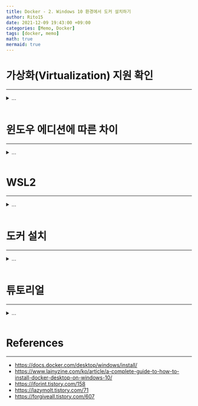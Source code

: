 ```yaml
---
title: Docker - 2. Windows 10 환경에서 도커 설치하기
author: Rito15
date: 2021-12-09 19:43:00 +09:00
categories: [Memo, Docker]
tags: [docker, memo]
math: true
mermaid: true
---
```


# 가상화(Virtualization) 지원 확인
---

<details>
<summary markdown="span">
...
</summary>

작업 관리자 - 성능 탭에서 `가상화 : 사용`이라고 표시되어 있어야 도커를 사용할 수 있다.

![image](https://user-images.githubusercontent.com/42164422/144571065-ce83d90f-e9ab-4f4b-a601-389fec462d23.png)

위와 같이 표시되지 않을 경우, BIOS 설정에서 가상화 옵션을 확인하여 켜주어야 한다.

</details>

<br>


# 윈도우 에디션에 따른 차이
---

<details>
<summary markdown="span">
...
</summary>

Windows Home을 사용할 경우, WSL2를 설치하여 도커 엔진을 구동할 수 있다.

Windows Pro를 사용할 경우, WSL2 또는 Hyper-V 기반으로 도커 엔진을 구동할 수 있다.

Hyper-V를 사용할 수 있더라도 WSL2가 권장된다고 하니, WSL2를 설치하는 것을 추천한다.

</details>

<br>


# WSL2
---

<details>
<summary markdown="span">
...
</summary>

## **Links**
- <https://docs.microsoft.com/ko-kr/windows/wsl/about>
- <https://docs.microsoft.com/ko-kr/windows/wsl/compare-versions>
- <https://docs.microsoft.com/ko-kr/windows/wsl/install>
- <https://docs.microsoft.com/ko-kr/windows/wsl/install-manual>
- <https://www.yalco.kr/_01_install_wsl/>

<br>


## **WSL이란?**

WSL은 Windows Subsystem for Linux의 약자다.

윈도우에서 가상의 리눅스 환경을 구축하여 윈도우 위에서 리눅스를 실행할 수 있게 해준다.

WSL2는 WSL의 두 번째 버전이며, WSL1과 기능 상 차이가 존재한다.

WSL2를 사용해야 도커 엔진을 구동할 수 있다.

<br>


## **윈도우 빌드 버전 확인**

`Windows + R` - `winver`를 실행하여 현재 빌드 버전을 확인할 수 있다.

x64 시스템은 `버전 1903` 이상, `빌드 18362` 이상,

ARM64 시스템은 `버전 2004` 이상, `빌드 19041` 이상이어야 WSL2를 사용할 수 있다.

<br>


## **WSL 설치**

`Windows + X` 키를 눌러 `Windows Power Shell`을 관리자 권한으로 실행한다.

그리고 파워셀에서 다음 명령어를 실행한다.

{% include codeHeader.html %}
```
wsl --install
```

<br>


## **WSL 설정**

이미 설정되어 있는지 확인하려면,

`Windows + R` - `OptionalFeatures`를 실행하여

- Linux용 Windows 하위 시스템
- 가상 머신 플랫폼

이 두 가지가 체크되어 있는지 확인하면 된다.

안되어 있다면, 체크한다.

<br>

번거로운 작업 없이 Power Shell을 통해 간단히 설정하려면, 다음 두 명령어를 입력한다.

{% include codeHeader.html %}
```
dism.exe /online /enable-feature /featurename:Microsoft-Windows-Subsystem-Linux /all /norestart
```

{% include codeHeader.html %}
```
dism.exe /online /enable-feature /featurename:VirtualMachinePlatform /all /norestart
```

그리고 컴퓨터를 재부팅한다.

<br>


## **WSL2 버전 설정**

파워셀에서 다음 명령어를 실행한다.

{% include codeHeader.html %}
```
wsl --set-default-version 2
```

위 명령어를 실행했을 때 `잘못된 명령줄 옵션입니다`라고 나오는 경우,

윈도우 빌드 버전이 요구치보다 낮을 가능성이 있다.

따라서 윈도우 업데이트를 진행해야 한다.

</details>

<br>


# 도커 설치
---
<details>
<summary markdown="span">
...
</summary>


- <https://www.docker.com/get-started>

위 링크에서 `Download for Windows`를 클릭하여 설치한다.

<br>

설치 파일을 실행하면

![image](https://user-images.githubusercontent.com/42164422/144572553-00a65ef7-12ed-47f2-85b2-ef0cf6b2f139.png)

WSL2가 설치되지 않은 환경의 Windows Pro 에디션의 경우, 위와 같은 모습을 볼 수 있다.

![image](https://user-images.githubusercontent.com/42164422/144591860-486ed4d3-ec79-436f-83d7-a183faf27646.png)

WSL2가 설치된 Windows Home, Pro 환경에서는 이런 모습을 볼 수 있다.

<br>

Hyper-V를 사용할 수 있더라도 WSL2를 사용하는 것이 권장된다고 한다.

어쨌든 각각 첫 번째 체크박스에 체크한 채로 설치를 진행한다.

![image](https://user-images.githubusercontent.com/42164422/144592467-ccfe7877-8aee-43b5-a916-13ee262561d3.png)

<br>

![image](https://user-images.githubusercontent.com/42164422/144592688-2e8dc930-752b-48ad-96f8-59a5e11fe9f7.png)

설치하다 보면 도커가 갑자기 윈도우에서 로그아웃하라는 요구를 한다.

요구를 들어주면 된다.

<br>

![image](https://user-images.githubusercontent.com/42164422/144593004-e7ae5833-8774-44e8-baca-af1eb751f222.png)

그리고 다시 윈도우에 로그인하면 시스템 트레이에 위와 같이 귀여운 고래 아이콘이 생기는데,

더블 클릭하여 실행해준다.

<br>

![image](https://user-images.githubusercontent.com/42164422/144593127-8b386186-8aa1-4d0e-95e9-573306d29e72.png)

이번엔 약관에 동의해달라고 한다.

`I accept the terms`에 체크하고 `Accept`를 눌러 진행한다.

<br>

![image](https://user-images.githubusercontent.com/42164422/144593254-d7783e2a-0444-4d7d-a54e-806958b48e32.png)

이렇게 WSL2 설치가 완벽하지 않다로 경고 창을 띄우는 경우가 있는데,

문구에 보이는 <https://aka.ms/wsl2kernel>을 클릭하여 링크로 들어간다.

그리고 일단 경고 창은 닫지 말고 남겨둔다.

![image](https://user-images.githubusercontent.com/42164422/144593471-538ddc9b-21d3-40b3-9ede-9334f1e5f8d5.png)

페이지에서 [x64 머신용 최신 WSL2 Linux 커널 업데이트 패키지](https://wslstorestorage.blob.core.windows.net/wslblob/wsl_update_x64.msi) 라고 적혀 있는 곳을 클릭하고, 다운로드된 설치 파일(wsl_update_x64.msi)을 실행한다.

<br>

![image](https://user-images.githubusercontent.com/42164422/144593737-dd7005f0-d804-4a95-876b-ca1749ea2ebc.png)

![image](https://user-images.githubusercontent.com/42164422/144593872-b1ab0ce7-03c5-4cf4-8212-fc95f100f4ec.png)

이렇게 설치가 끝났으면

![image](https://user-images.githubusercontent.com/42164422/144593910-91edca3b-d276-41e9-85da-89cbb059e99c.png)

다시 이 창으로 돌아와서 `Restart`를 클릭한다.

<br>

![image](https://user-images.githubusercontent.com/42164422/144593992-c4f8471e-9105-4bb0-8beb-dd45155e9808.png)

그럼 이제 위와 같이 고래가 구동을 시작한다.

</details>

<br>


# 튜토리얼
---
<details>
<summary markdown="span">
...
</summary>


![image](https://user-images.githubusercontent.com/42164422/144594134-2495bfe2-e63c-447a-bd46-0b5347d9dd7e.png)

설치가 끝나면 이렇게 튜토리얼을 제안한다.

<br>

![image](https://user-images.githubusercontent.com/42164422/144594271-7699e5d4-d9f3-4658-9873-198dc96796d8.png)

튜토리얼은 Clone - Build - Run - Share 4가지 챕터로 구성되어 있고,

아주 간단히 도커의 기본적인 사용법을 익혀볼 수 있다.

명령어도 직접 작성하지 않고 중앙의 하늘색 버튼을 클릭하여 실행할 수 있다.

<br>

튜토리얼을 최소 3단계까지 완료하여 컨테이너를 실행했으면

웹 브라우저에서 <http://localhost/>로 접속하여 

![image](https://user-images.githubusercontent.com/42164422/144595726-254031ff-fc1a-4cb2-b52a-a3abcbba60d3.png)

이런 페이지가 정상적으로 표시되는 것을 확인할 수 있다.

<br>

실행된 컨테이너를 종료하려면

우선 `docker ps`명령어를 통해 현재 실행된 컨테이너 목록을 확인한다.

그리고 컨테이너 ID(`CONTAINER ID`)를 확인한 뒤,

`docker stop {컨테이너 ID}` 명령어를 통해 종료할 수 있다.

</details>

<br>


# References
---
- <https://docs.docker.com/desktop/windows/install/>
- <https://www.lainyzine.com/ko/article/a-complete-guide-to-how-to-install-docker-desktop-on-windows-10/>
- <https://iforint.tistory.com/158>
- <https://lazymolt.tistory.com/71>
- <https://forgiveall.tistory.com/607>